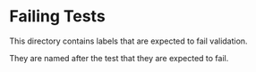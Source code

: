 # Failing Tests

This directory contains labels that are expected to fail validation.

They are named after the test that they are expected to fail.